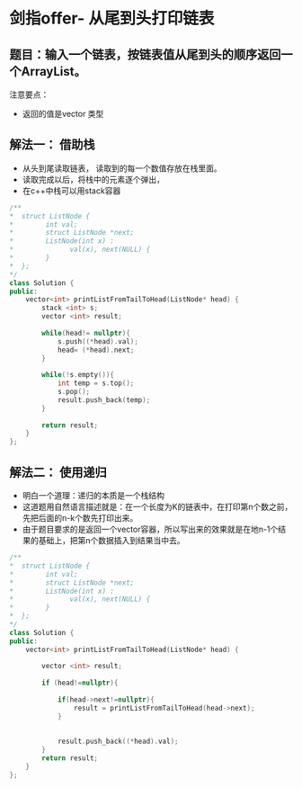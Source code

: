 # 剑指offer- 从尾到头打印链表

## 题目：输入一个链表，按链表值从尾到头的顺序返回一个ArrayList。

注意要点：
- 返回的值是vector 类型

## 解法一： 借助栈
- 从头到尾读取链表， 读取到的每一个数值存放在栈里面。
- 读取完成以后，将栈中的元素逐个弹出，
- 在c++中栈可以用stack容器

```c++
/**
*  struct ListNode {
*        int val;
*        struct ListNode *next;
*        ListNode(int x) :
*              val(x), next(NULL) {
*        }
*  };
*/
class Solution {
public:
    vector<int> printListFromTailToHead(ListNode* head) {
        stack <int> s;
        vector <int> result;
        
        while(head!= nullptr){
            s.push((*head).val);
            head= (*head).next;
        }
        
        while(!s.empty()){
            int temp = s.top();
            s.pop();
            result.push_back(temp);
        }
        
        return result;
    }
};

```

## 解法二： 使用递归

- 明白一个道理：递归的本质是一个栈结构
- 这道题用自然语言描述就是：在一个长度为K的链表中，在打印第n个数之前，先把后面的n-k个数先打印出来。
- 由于题目要求的是返回一个vector容器，所以写出来的效果就是在地n-1个结果的基础上，把第n个数据插入到结果当中去。

```c++
/**
*  struct ListNode {
*        int val;
*        struct ListNode *next;
*        ListNode(int x) :
*              val(x), next(NULL) {
*        }
*  };
*/
class Solution {
public:
    vector<int> printListFromTailToHead(ListNode* head) {
        
        vector <int> result;
        
        if (head!=nullptr){
            
            if(head->next!=nullptr){
                result = printListFromTailToHead(head->next);
            }
            
            
            result.push_back((*head).val);
        }
        return result;
    }
};
```




